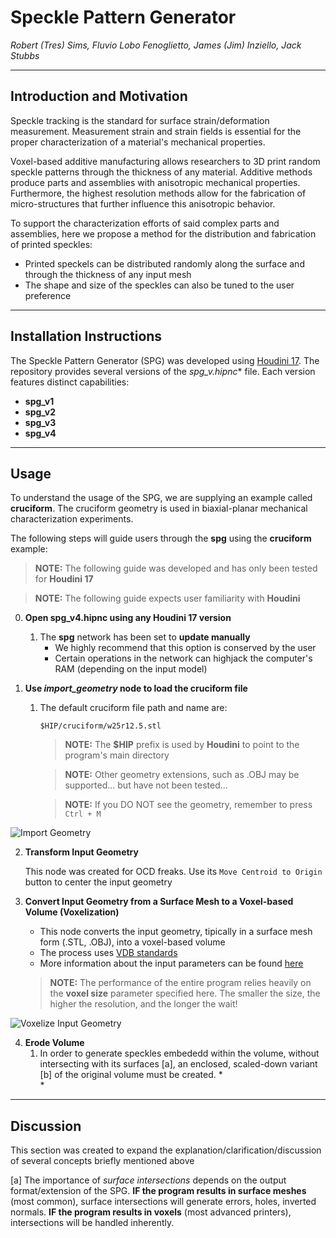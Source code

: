 # Speckle Pattern Generator
_Robert (Tres) Sims, Fluvio Lobo Fenoglietto, James (Jim) Inziello, Jack Stubbs_

---

## Introduction and Motivation
Speckle tracking is the standard for surface strain/deformation measurement. Measurement strain and strain fields is essential for the proper characterization of a material's mechanical properties.

Voxel-based additive manufacturing allows researchers to 3D print random speckle patterns through the thickness of any material. Additive methods produce parts and assemblies with anisotropic mechanical properties. Furthermore, the highest resolution methods allow for the fabrication of micro-structures that further influence this anisotropic behavior.

To support the characterization efforts of said complex parts and assemblies, here we propose a method for the distribution and fabrication of printed speckles:
* Printed speckels can be distributed randomly along the surface and through the thickness of any input mesh
* The shape and size of the speckles can also be tuned to the user preference

---

## Installation Instructions
The Speckle Pattern Generator (SPG) was developed using [Houdini 17](https://www.sidefx.com/products/houdini/). The repository provides several versions of the **spg_v*.hipnc** file. Each version features distinct capabilities:
* **spg_v1**
* **spg_v2**
* **spg_v3**
* **spg_v4**

---

## Usage
To understand the usage of the SPG, we are supplying an example called **cruciform**. The cruciform geometry is used in biaxial-planar mechanical characterization experiments.

The following steps will guide users through the **spg** using the **cruciform** example:
> **NOTE:** The following guide was developed and has only been tested for **Houdini 17**

> **NOTE:** The following guide expects user familiarity with **Houdini**

0.  **Open spg_v4.hipnc using any Houdini 17 version**
    1.  The **spg** network has been set to **update manually**
        *   We highly recommend that this option is conserved by the user
        *   Certain operations in the network can highjack the computer's RAM (depending on the input model)

1.  **Use _import_geometry_ node to load the cruciform file**
    1.  The default cruciform file path and name are:
        ```
        $HIP/cruciform/w25r12.5.stl
        ```
        > **NOTE:** The **$HIP** prefix is used by **Houdini** to point to the program's main directory
        
        > **NOTE:** Other geometry extensions, such as .OBJ may be supported... but have not been tested...
        
        > **NOTE:** If you DO NOT see the geometry, remember to press `Ctrl + M`
        
![Import Geometry](https://github.com/pd3d/spg/blob/master/media/cruciform_fig_import.PNG)   

2.  **Transform Input Geometry**
    
    This node was created for OCD freaks. Use its `Move Centroid to Origin` button to center the input geometry
    
3.  **Convert Input Geometry from a Surface Mesh to a Voxel-based Volume (Voxelization)**
    *   This node converts the input geometry, tipically in a surface mesh form (.STL, .OBJ), into a voxel-based volume
    *   The process uses [VDB standards](https://www.openvdb.org/about/)
    *   More information about the input parameters can be found [here](https://www.sidefx.com/docs/houdini/nodes/sop/vdbfrompolygons.html)
    
    > **NOTE:** The performance of the entire program relies heavily on the **voxel size** parameter specified here. The smaller the size, the higher the resolution, and the longer the wait!
    
![Voxelize Input Geometry](https://github.com/pd3d/spg/blob/master/media/cruciform_fig_voxelize.PNG)

4.  **Erode Volume**
    1.  In order to generate speckles embededd within the volume, without intersecting with its surfaces [a], an enclosed, scaled-down variant [b] of the original volume must be created.
        *   
        *
---

## Discussion
This section was created to expand the explanation/clarification/discussion of several concepts briefly mentioned above

[a] The importance of _surface intersections_ depends on the output format/extension of the SPG. **IF the program results in surface meshes** (most common), surface intersections will generate errors, holes, inverted normals. **IF the program results in voxels** (most advanced printers), intersections will be handled inherently.
